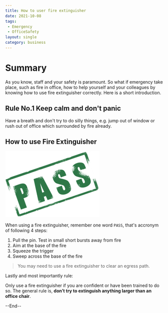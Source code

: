 ```yaml
---
title: How to user fire extinguisher
date: 2021-10-08
tags:
 - Emergency
 - OfficeSafety
layout: single
category: business
---
```


# Summary
As you know, staff and your safety is paramount. So what if emergency take place, such as fire in office, how to help yourself and your colleagues by knowing how to use fire extinguisher correctly. Here is a short introduction.

## Rule No.1 Keep calm and don't panic
Have a breath and don't try to do silly things, e.g. jump out of window or rush out of office which surrounded by fire already.

## How to use Fire Extinguisher

![](/assets/images/pass_stamp-3.png)

When using a fire extinguisher, remember one word `PASS`, that's accronym of following 4 steps:

 1. Pull the pin. Test in small short bursts away from fire
 1. Aim at the base of the fire
 1. Squeeze the trigger
 1. Sweep across the base of the fire

> You may need to use a fire extinguisher to clear an egress path.

Lastly and most importantly rule:

Only use a fire extinguisher if you are confident or have been trained to do so. The general rule is, **don’t try to extinguish anything larger than an office chair**.

--End--
